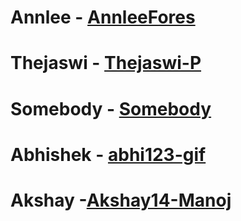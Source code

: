 # Annlee - [AnnleeFores](https://github.com/AnnleeFores)
# Thejaswi - [Thejaswi-P](https://github.com/Thejaswi-P)
# Somebody - [Somebody](www.somebody.com)
# Abhishek - [abhi123-gif](https://github.com/abhi123-gif)
# Akshay -[Akshay14-Manoj](https://github.com/Akshay14-Manoj)
